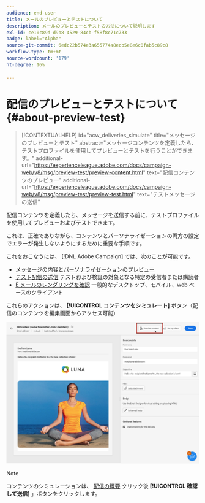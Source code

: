 ```yaml
---
audience: end-user
title: メールのプレビューとテストについて
description: メールのプレビューとテストの方法について説明します
exl-id: ce10c89d-d9b8-4529-84cb-f58f8c71c733
badge: label="Alpha"
source-git-commit: 6edc22b574e3a655774a8ecb5e8e6c0fab5c89c8
workflow-type: tm+mt
source-wordcount: '179'
ht-degree: 16%

---
```


# 配信のプレビューとテストについて {#about-preview-test}

>[!CONTEXTUALHELP]
>id="acw_deliveries_simulate"
>title="メッセージのプレビューとテスト"
>abstract="メッセージコンテンツを定義したら、テストプロファイルを使用してプレビューとテストを行うことができます。"
>additional-url="https://experienceleague.adobe.com/docs/campaign-web/v8/msg/preview-test/preview-content.html" text="配信コンテンツのプレビュー"
>additional-url="https://experienceleague.adobe.com/docs/campaign-web/v8/msg/preview-test/preview-test.html" text="テストメッセージの送信"

配信コンテンツを定義したら、メッセージを送信する前に、テストプロファイルを使用してプレビューおよびテストできます。

これは、正確でありながら、コンテンツとパーソナライゼーションの両方の設定でエラーが発生しないようにするために重要な手順です。

これをおこなうには、 [!DNL Adobe Campaign] では、次のことが可能です。

* [メッセージの内容とパーソナライゼーションのプレビュー](preview-content.md)
* [テスト配信の送信](proofs.md) テストおよび検証の対象となる特定の受信者または購読者
* [E メールのレンダリングを確認](email-rendering.md) 一般的なデスクトップ、モバイル、web ベースのクライアント

これらのアクションは、 **[!UICONTROL コンテンツをシミュレート]** ボタン（配信のコンテンツを編集画面からアクセス可能）

<!-- from the [Edit content](../content/edit-content.md) screen or from the [Email Designer](../content/get-started-email-designer.md).-->

![](assets/simulate-button.png)

>[!NOTE]
>
>コンテンツのシミュレーションは、 [配信の概要](../monitor/prepare-send.md) クリック後 **[!UICONTROL 確認して送信]** 」ボタンをクリックします。
